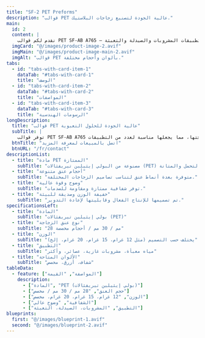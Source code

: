 ```yaml
---
title: "SF-2 PET Preforms"
description: "قوالب PET عالية الجودة لتصنيع زجاجات البلاستيك."
main:
  id: 2
  content: |
    نقدم لكم قوالب PET SF-AB A765 – الحل الممتاز لصناعة زجاجات البلاستيك. تم تصميم هذه القوالب بدقة ووضوح وقوة، مما يضمن نتائج عالية الجودة لتطبيقات المشروبات والصيدلة والتعبئة.
  imgCard: "@/images/product-image-2.avif"
  imgMain: "@/images/product-image-main-2.avif"
  imgAlt: "قوالب PET بألوان وأحجام مختلفة."
tabs:
  - id: "tabs-with-card-item-1"
    dataTab: "#tabs-with-card-1"
    title: "الوصف"
  - id: "tabs-with-card-item-2"
    dataTab: "#tabs-with-card-2"
    title: "المواصفات"
  - id: "tabs-with-card-item-3"
    dataTab: "#tabs-with-card-3"
    title: "الرسومات الهندسية"
longDescription:
  title: "قوالب PET عالية الجودة للحلول التعبوية"
  subTitle: |
    توفر قوالب PET SF-AB A765 جودة واتساقًا عاليين، مما يجعلها خيارًا ممتازًا لتصنيع زجاجات البلاستيك عبر صناعات متنوعة. تم تصميمها لتحمل الاستخدامات المتعددة، وقابليتها لإعادة التدوير، وسهولة معالجتها، مما يجعلها مناسبة لعدد من التطبيقات.
  btnTitle: "اتصل بالمبيعات لمعرفة المزيد"
  btnURL: "/fr/contact"
descriptionList:
  - title: "مادة PET الممتازة"
    subTitle: "مصنوعة من البولي إيثيلين تيريفثالات (PET) المعتمدة للأغذية لسلامة التحمل والمتانة."
  - title: "أحجام عنق متنوعة"
    subTitle: "متوفرة بعدة أنماط عنق لتناسب تصاميم الزجاجات المختلفة."
  - title: "وضوح وقوة عالية"
    subTitle: "توفر شفافية ممتازة ومقاومة للصدمات."
  - title: "خفيفة الوزن وصديقة للبيئة"
    subTitle: "تم تصميمها للإنتاج الفعال وقابليتها لإعادة التدوير."
specificationsLeft:
  - title: "المادة"
    subTitle: "بولي إيثيلين تيريفثالات (PET)"
  - title: "نوع عنق الزجاجة"
    subTitle: "28 مم / 30 مم / أحجام مخصصة"
  - title: "الوزن"
    subTitle: "يختلف حسب التصميم (مثل 12 غرام، 15 غرام، 20 غرام، إلخ)"
  - title: "التطبيق"
    subTitle: "مياه معبأة، مشروبات غازية، عصائر، وأكثر"
  - title: "الألوان المتاحة"
    subTitle: "شفاف، أزرق، مخصص"
tableData:
  - feature: ["المواصفة", "القيمة"]
    description:
      - ["المادة", "PET (بولي إيثيلين تيريفثالات)"]
      - ["حجم العنق", "28 مم / 30 مم / مخصص"]
      - ["الوزن", "12 غرام، 15 غرام، 20 غرام، مخصص"]
      - ["الشفافية", "وضوح عالي"]
      - ["التطبيق", "المشروبات، الصيدلة، التعبئة"]
blueprints:
  first: "@/images/blueprint-1.avif"
  second: "@/images/blueprint-2.avif"
---
```

